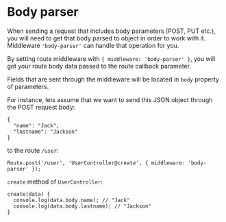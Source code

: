 # Body parser

When sending a request that includes body parameters (POST, PUT etc.), you will need to get that body parsed to object in order to work with it.
Middleware `'body-parser'` can handle that operation for you.

By setting route middleware with `{ middleware: 'body-parser' }`, you will get your route body data passed to the route callback parameter.

Fields that are sent through the middleware will be located in `body` property of parameters.

For instance, lets assume that we want to send this JSON object through the POST request body:
```
{
  "name": "Jack",
  "lastname": "Jackson"
}
```

to the route `/user`:

```
Route.post('/user', 'UserController@create', { middleware: 'body-parser' });
```

`create` method of `UserController`:

```
create(data) {
  console.log(data.body.name); // "Jack"
  console.log(data.body.lastname); // "Jackson"
}
```
